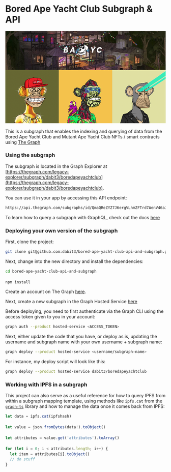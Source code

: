 # Bored Ape Yacht Club Subgraph & API

![Bored Ape Yach Club Subgraph](header.png)

This is a subgraph that enables the indexing and querying of data from the Bored Ape Yacht Club and Mutant Ape Yacht Club NFTs / smart contracts using [The Graph](https://thegraph.com/)

### Using the subgraph

The subgraph is located in the Graph Explorer at [https://thegraph.com/legacy-explorer/subgraph/dabit3/boredapeyachtclub](https://thegraph.com/legacy-explorer/subgraph/dabit3/boredapeyachtclub).

You can use it in your app by accessing this API endpoint:

```markdown
https://api.thegraph.com/subgraphs/id/QmaQReZYZ7J6ergVLhmZFTrd7AenV46aJ8c2Y6ohdJ3Dbp
```

To learn how to query a subgraph with GraphQL, check out the docs [here](https://thegraph.com/docs/developer/querying-from-your-app)

### Deploying your own version of the subgraph

First, clone the project:

```sh
git clone git@github.com:dabit3/bored-ape-yacht-club-api-and-subgraph.git
```

Next, change into the new directory and install the dependencies:

```sh
cd bored-ape-yacht-club-api-and-subgraph

npm install
```

Create an account on The Graph [here](https://thegraph.com/legacy-explorer/dashboard).

Next, create a new subgraph in the Graph Hosted Service [here](https://thegraph.com/legacy-explorer/subgraph/create?account=All%20Subgraphs)

Before deploying, you need to first authenticate via the Graph CLI using the access token given to you in your account:

```sh
graph auth --product hosted-service <ACCESS_TOKEN>
```

Next, either update the code that you have, or deploy as is, updating the username and subgraph name with your own username + subgraph name:

```sh
graph deploy --product hosted-service <username/subgraph-name>
```

For instance, my deploy script will look like this:

```sh
graph deploy --product hosted-service dabit3/boredapeyachtclub
```

### Working with IPFS in a subgraph

This project can also serve as a useful reference for how to query IPFS from within a subgraph mapping template, using methods like `ipfs.cat` from the [`graph-ts`](https://github.com/graphprotocol/graph-ts) library and how to manage the data once it comes back from IPFS:

```javascript
let data = ipfs.cat(ipfshash)

let value = json.fromBytes(data!).toObject()

let attributes = value.get('attributes').toArray()

for (let i = 0; i < attributes.length; i++) {
  let item = attributes[i].toObject()
  // do stuff
}
```